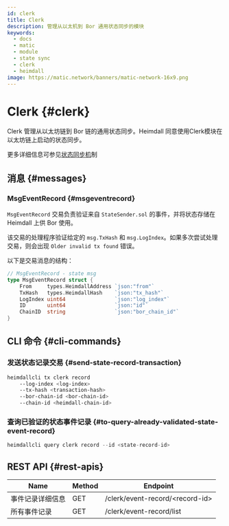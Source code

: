 ```yaml
---
id: clerk
title: Clerk
description: 管理从以太机到 Bor 通用状态同步的模块
keywords:
  - docs
  - matic
  - module
  - state sync
  - clerk
  - heimdall
image: https://matic.network/banners/matic-network-16x9.png
---
```


# Clerk {#clerk}

Clerk 管理从以太坊链到 Bor 链的通用状态同步。Heimdall 同意使用Clerk模块在以太坊链上启动的状态同步。

更多详细信息可参见[状态同步机](/docs/pos/bor/core_concepts.md#state-management-state-sync)制

## 消息 {#messages}

### MsgEventRecord {#msgeventrecord}

`MsgEventRecord` 交易负责验证来自 `StateSender.sol` 的事件，并将状态存储在 Heimdall 上供 Bor 使用。

该交易的处理程序验证给定的 `msg.TxHash` 和 `msg.LogIndex`。如果多次尝试处理交易，则会出现 `Older invalid tx found` 错误。

以下是交易消息的结构：

```go
// MsgEventRecord - state msg
type MsgEventRecord struct {
	From     types.HeimdallAddress `json:"from"`
	TxHash   types.HeimdallHash    `json:"tx_hash"`
	LogIndex uint64                `json:"log_index"`
	ID       uint64                `json:"id"`
	ChainID  string                `json:"bor_chain_id"`
}
```

## CLI 命令 {#cli-commands}

### 发送状态记录交易 {#send-state-record-transaction}

```bash
heimdallcli tx clerk record
	--log-index <log-index>
	--tx-hash <transaction-hash>
	--bor-chain-id <bor-chain-id>
	--chain-id <heimdall-chain-id>
```

### 查询已验证的状态事件记录 {#to-query-already-validated-state-event-record}

```go
heimdallcli query clerk record --id <state-record-id>
```

## REST API {#rest-apis}

| Name | Method | Endpoint |
|----------------------|------|------------------|
| 事件记录详细信息 | GET | /clerk/event-record/<record-id\> |
| 所有事件记录 | GET | /clerk/event-record/list |
